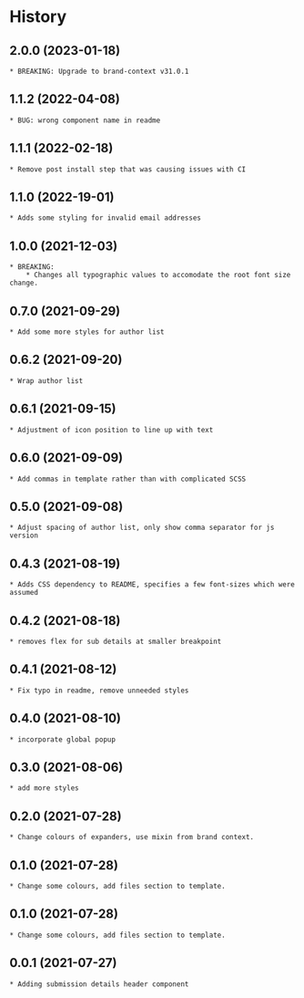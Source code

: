 # History

## 2.0.0 (2023-01-18)
    * BREAKING: Upgrade to brand-context v31.0.1

## 1.1.2 (2022-04-08)
    * BUG: wrong component name in readme

## 1.1.1 (2022-02-18)
    * Remove post install step that was causing issues with CI

## 1.1.0 (2022-19-01)
	* Adds some styling for invalid email addresses

## 1.0.0 (2021-12-03)
    * BREAKING:
        * Changes all typographic values to accomodate the root font size change.

## 0.7.0 (2021-09-29)
	* Add some more styles for author list
## 0.6.2 (2021-09-20)
	* Wrap author list

## 0.6.1 (2021-09-15)
	* Adjustment of icon position to line up with text

## 0.6.0 (2021-09-09)
	* Add commas in template rather than with complicated SCSS

## 0.5.0 (2021-09-08)
	* Adjust spacing of author list, only show comma separator for js version

## 0.4.3 (2021-08-19)
	* Adds CSS dependency to README, specifies a few font-sizes which were assumed

## 0.4.2 (2021-08-18)
	* removes flex for sub details at smaller breakpoint

## 0.4.1 (2021-08-12)
	* Fix typo in readme, remove unneeded styles

## 0.4.0 (2021-08-10)
	* incorporate global popup

## 0.3.0 (2021-08-06)
	* add more styles

## 0.2.0 (2021-07-28)
	* Change colours of expanders, use mixin from brand context.

## 0.1.0 (2021-07-28)
	* Change some colours, add files section to template.

## 0.1.0 (2021-07-28)
	* Change some colours, add files section to template.

## 0.0.1 (2021-07-27)
	* Adding submission details header component
